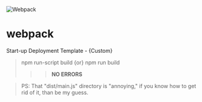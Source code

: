 ![Webpack](https://miro.medium.com/max/2400/1*xQCjgB2DVqhtqGoGw9E6TQ.png)

# webpack
 Start-up Deployment Template - {Custom}
> npm run-script build {or} npm run build
>>> **NO ERRORS**

> PS: That "dist/main.js" directory is "annoying," if you know how to get rid of it, than be my guess.
